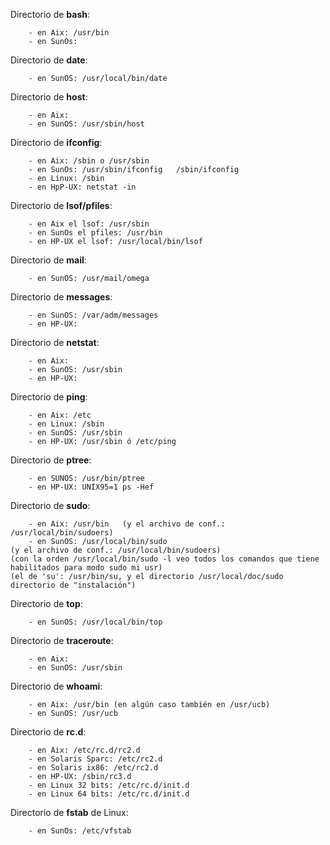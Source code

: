 Directorio de **bash**:
```
	- en Aix: /usr/bin
	- en SunOs:
```
Directorio de **date**:
```
	- en SunOS: /usr/local/bin/date
```
Directorio de **host**:
```
	- en Aix:
	- en SunOS: /usr/sbin/host
```
Directorio de **ifconfig**:
```
	- en Aix: /sbin o /usr/sbin
	- en SunOs: /usr/sbin/ifconfig   /sbin/ifconfig
	- en Linux: /sbin
	- en HpP-UX: netstat -in
```
Directorio de **lsof/pfiles**:
```
	- en Aix el lsof: /usr/sbin
	- en SunOs el pfiles: /usr/bin
	- en HP-UX el lsof: /usr/local/bin/lsof
```
Directorio de **mail**:
```
	- en SunOS: /usr/mail/omega
```
Directorio de **messages**:
```
	- en SunOS: /var/adm/messages
	- en HP-UX: 
```
Directorio de **netstat**:
```
	- en Aix:
	- en SunOS: /usr/sbin
	- en HP-UX: 
```
Directorio de **ping**:
```
	- en Aix: /etc
	- en Linux: /sbin
	- en SunOS: /usr/sbin
	- en HP-UX: /usr/sbin ó /etc/ping
```
Directorio de **ptree**:
```
	- en SUNOS: /usr/bin/ptree
	- en HP-UX: UNIX95=1 ps -Hef
```
Directorio de **sudo**:
```
	- en Aix: /usr/bin   (y el archivo de conf.: /usr/local/bin/sudoers)
	- en SunOS: /usr/local/bin/sudo
(y el archivo de conf.: /usr/local/bin/sudoers)
(con la orden /usr/local/bin/sudo -l veo todos los comandos que tiene habilitados para modo sudo mi usr) 
(el de 'su': /usr/bin/su, y el directorio /usr/local/doc/sudo directorio de "instalación")
```
Directorio de **top**:
```
	- en SunOS: /usr/local/bin/top
```
Directorio de **traceroute**:
```
	- en Aix:
	- en SunOS: /usr/sbin
```
Directorio de **whoami**:
```
	- en Aix: /usr/bin (en algún caso también en /usr/ucb)
 	- en SunOS: /usr/ucb
```
Directorio de **rc.d**:
```
	- en Aix: /etc/rc.d/rc2.d
	- en Solaris Sparc: /etc/rc2.d
	- en Solaris ix86: /etc/rc2.d
	- en HP-UX: /sbin/rc3.d
	- en Linux 32 bits: /etc/rc.d/init.d
	- en Linux 64 bits: /etc/rc.d/init.d
```
Directorio de **fstab** de Linux:
```
	- en SunOs: /etc/vfstab
```
